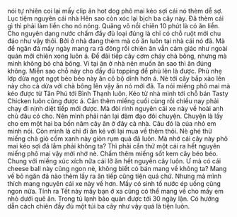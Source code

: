 nói tự nhiên coi lại mấy clip ăn hot dog phô mai kéo sợi cái nó thèm dễ sợ. Lục tiệm nguyên cái nhà Hên sao còn xóc lại bịch ba cây này. Đã thèm cái gì thì phải làm liền cho nó nóng. Quăng vô nồi chiên 10 phút là có ăn liền. Cho nguyên dạng nước chấm đầy đủ loại đúng là chỉ có chỗ ruột mới chu đáo như vậy thôi. Bởi ở nhà đang thèm mà có ăn luôn tại nhà cái nó đã. Mà để ngăn đá mấy ngày mang ra rã đông rồi chiên ăn vẫn cảm giác như ngoài quán mới chiên xong luôn á. Để đãi tiếp cây cơm cháy chà bông, nhưng mà mình không bỏ chà bông. Vì tại ăn ở nhà nên muốn ăn sao thì ăn đúng không. Miễn sao chỗ này cho đầy đủ topping để phủ lên là được. Phủ nhẹ lớp dừa ngọt ngọt béo béo này ăn cô bộ dính hơn á. Nè tới cây bắp xào lên này cho cả dừa với chà bông lên vậy ăn nó mới đã. Ta nói miếng phô mai mà kéo được từ Tân Phú tới Bình Thạnh luôn. Kéo từ nhà mình tới chỗ bán Tasty Chicken luôn cũng được á. Cắn thêm miếng cuối cùng rồi chiều nay phải chạy đi nịnh diệt tiếp mới được. Mà đòi rinh nguyên cái xe này về hoài anh chủ đâu có cho. Nên mình phải nán lại đàm đạo đôi chuyện. Chuyện là lấy cho em một hai ba bốn năm cây ăn ở đây cả nhà. Câu đó là của nhỏ em mình nói. Còn mình là chỉ đi ăn ké với lại mua về thêm thôi. Nè ghé thử miếng chả giò cốm xanh này giòn rụm quá đã luôn. Mà nhớ cái cây này phô mai kéo sợi đã lắm phải không ta? Thì phải cắn thử một cái ra hết nguyên miếng phô mai vậy mới nhớ nè. Chấm thêm miếng sốt kem cây béo béo. Chung với miếng xúc xích nữa cái lỡ ăn hết nguyên cây luôn. Ư mà có cái cheese ball này cũng ngon nè, không biết có bán mang về không ta? Mang về bỏ ngăn đá nào thèm lấy ra ăn tiếp cũng tiện quá chứ. Nhưng mà mình thích mang nguyên cái xe này về hơn. Mấy có sinh tố nước ép uống cũng ngon nữa. Tính ra Tết này mấy bạn ở xa cũng có thể mang về cho mấy em nhỏ dưới quê ăn. Trong tủ lạnh bảo quản được tới 30 ngày lận. Có hướng dẫn cách chiên đầy đủ một túi ba cây như vậy quá là tiện luôn.